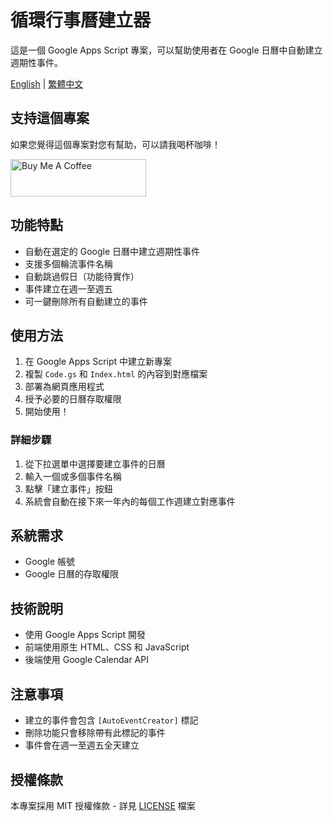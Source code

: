 # 循環行事曆建立器

這是一個 Google Apps Script 專案，可以幫助使用者在 Google 日曆中自動建立週期性事件。

[English](./Readme_eng.md) | [繁體中文](./Readme.md)

## 支持這個專案

如果您覺得這個專案對您有幫助，可以請我喝杯咖啡！

<a href="https://www.buymeacoffee.com/whoami885" target="_blank">
  <img src="https://cdn.buymeacoffee.com/buttons/v2/default-yellow.png" alt="Buy Me A Coffee" height="60" width="217">
</a>

## 功能特點

- 自動在選定的 Google 日曆中建立週期性事件
- 支援多個輪流事件名稱
- 自動跳過假日（功能待實作）
- 事件建立在週一至週五
- 可一鍵刪除所有自動建立的事件

## 使用方法

1. 在 Google Apps Script 中建立新專案
2. 複製 `Code.gs` 和 `Index.html` 的內容到對應檔案
3. 部署為網頁應用程式
4. 授予必要的日曆存取權限
5. 開始使用！

### 詳細步驟

1. 從下拉選單中選擇要建立事件的日曆
2. 輸入一個或多個事件名稱
3. 點擊「建立事件」按鈕
4. 系統會自動在接下來一年內的每個工作週建立對應事件

## 系統需求

- Google 帳號
- Google 日曆的存取權限

## 技術說明

- 使用 Google Apps Script 開發
- 前端使用原生 HTML、CSS 和 JavaScript
- 後端使用 Google Calendar API

## 注意事項

- 建立的事件會包含 `[AutoEventCreator]` 標記
- 刪除功能只會移除帶有此標記的事件
- 事件會在週一至週五全天建立

## 授權條款

本專案採用 MIT 授權條款 - 詳見 [LICENSE](./License.txt) 檔案

